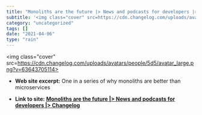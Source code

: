 ```yaml
---
title: "Monoliths are the future |> News and podcasts for developers |> Changelog"
subtitle: '<img class="cover" src=https://cdn.changelog.com/uploads/avatars/people/5d5/avatar_large.png?v=63643...'
category: "uncategorized"
tags: []
date: "2021-04-06"
type: "rain"
---
```

<img class="cover" src=https://cdn.changelog.com/uploads/avatars/people/5d5/avatar_large.png?v=63643705114>



* **Web site excerpt:** One in a series of why monoliths are better than microservices

* **Link to site:** **[Monoliths are the future |> News and podcasts for developers |> Changelog](https://changelog.com/posts/monoliths-are-the-future)**